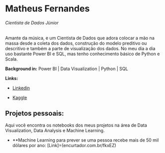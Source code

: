 # Matheus Fernandes
###### Cientista de Dados Júnior

Amante da música, e um Cientista de Dados que adora colocar a mão na massa desde a coleta dos dados, construção do modelo preditivo ou descritivo e também a parte de visualização dos dados. No meu dia a dia uso bastante Power BI e SQL, mas tenho conhecimento básico de Python e Scala. 

**Background in:** Power BI | Data Visualization | Python | SQL

**Links:**

* [Linkedin](https://www.linkedin.com/in/matheus-fernandes-815645186/)

* [Kaggle](https://www.kaggle.com/asdmasdnansdas)

 

## Projetos pessoais:
Aqui você encontra os notebooks dos meus projetos na área de Data Visualization, Data Analysis e Machine Learning.

* **Machine Learning para prever se uma pessoa recebe mais de 50 mil dólares por ano: [Link]=(encurtador.com.br/fkxEZ) 
